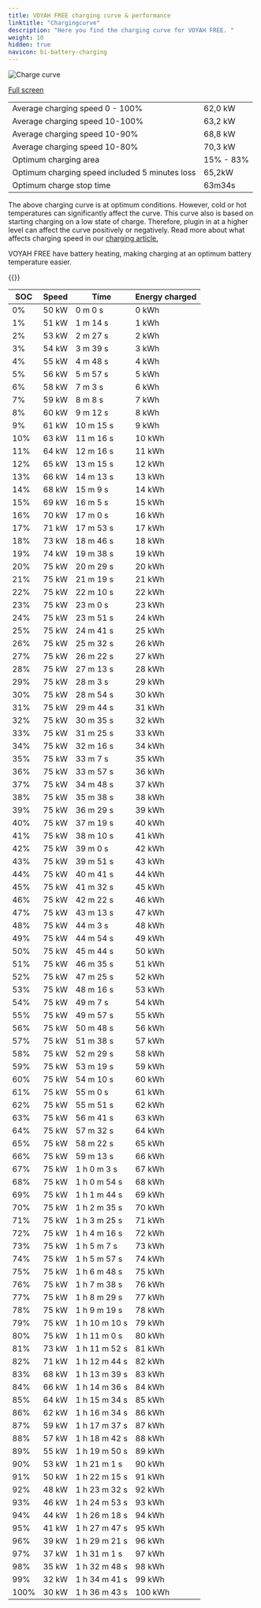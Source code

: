```yaml
---
title: VOYAH FREE charging curve & performance
linktitle: "Chargingcurve"
description: "Here you find the charging curve for VOYAH FREE. "
weight: 10
hidden: true
navicon: bi-battery-charging
---
```

<!-- markdownlint-disable MD033 -->
<img src="../chargingcurve.svg" alt="Charge curve" class="img-fluid">

[Full screen](../chargingcurve.svg)


<table class="table table-striped">
<tbody>
<tr>
<td>Average charging speed 0 - 100% </td><td>62,0 kW</td>
</tr>
<tr>
<td>Average charging speed 10-100%</td><td>63,2 kW</td>
</tr>
<tr>
<td>Average charging speed 10-90%</td><td>68,8 kW</td>
</tr>
<tr>
<td>Average charging speed 10-80%</td><td>70,3 kW</td>
</tr>
<tr>
<td>Optimum charging area</td><td>15% - 83%</td>
</tr>
<tr>
<td>Optimum charging speed included 5 minutes loss</td><td>65,2kW</td>
</tr>
<tr>
<td>Optimum charge stop time</td><td>63m34s</td>
</tr>
</tbody>
</table>


The above charging curve is at optimum conditions. However, cold or hot temperatures can significantly affect the curve. This curve also is based on starting charging on a low state of charge. Therefore, plugin in at a higher level can affect the curve positively or negatively. Read more about what affects charging speed in our [charging article.](../../../../../technology/battery/charging/) 


VOYAH FREE have battery heating, making charging at an optimum battery temperature easier. 


{{<evkxdisplayaddarticle />}}
<table class="table table-striped">
<thead>
<tr><th>SOC</th><th>Speed</th><th>Time</th><th>Energy charged</th></tr>
</thead>
<tbody>
<tr>
<td>0%</td><td>50 kW</td><td> 0 m 0 s </td><td>0 kWh </td>
</tr>
<tr>
<td>1%</td><td>51 kW</td><td> 1 m 14 s </td><td>1 kWh </td>
</tr>
<tr>
<td>2%</td><td>53 kW</td><td> 2 m 27 s </td><td>2 kWh </td>
</tr>
<tr>
<td>3%</td><td>54 kW</td><td> 3 m 39 s </td><td>3 kWh </td>
</tr>
<tr>
<td>4%</td><td>55 kW</td><td> 4 m 48 s </td><td>4 kWh </td>
</tr>
<tr>
<td>5%</td><td>56 kW</td><td> 5 m 57 s </td><td>5 kWh </td>
</tr>
<tr>
<td>6%</td><td>58 kW</td><td> 7 m 3 s </td><td>6 kWh </td>
</tr>
<tr>
<td>7%</td><td>59 kW</td><td> 8 m 8 s </td><td>7 kWh </td>
</tr>
<tr>
<td>8%</td><td>60 kW</td><td> 9 m 12 s </td><td>8 kWh </td>
</tr>
<tr>
<td>9%</td><td>61 kW</td><td> 10 m 15 s </td><td>9 kWh </td>
</tr>
<tr>
<td>10%</td><td>63 kW</td><td> 11 m 16 s </td><td>10 kWh </td>
</tr>
<tr>
<td>11%</td><td>64 kW</td><td> 12 m 16 s </td><td>11 kWh </td>
</tr>
<tr>
<td>12%</td><td>65 kW</td><td> 13 m 15 s </td><td>12 kWh </td>
</tr>
<tr>
<td>13%</td><td>66 kW</td><td> 14 m 13 s </td><td>13 kWh </td>
</tr>
<tr>
<td>14%</td><td>68 kW</td><td> 15 m 9 s </td><td>14 kWh </td>
</tr>
<tr>
<td>15%</td><td>69 kW</td><td> 16 m 5 s </td><td>15 kWh </td>
</tr>
<tr>
<td>16%</td><td>70 kW</td><td> 17 m 0 s </td><td>16 kWh </td>
</tr>
<tr>
<td>17%</td><td>71 kW</td><td> 17 m 53 s </td><td>17 kWh </td>
</tr>
<tr>
<td>18%</td><td>73 kW</td><td> 18 m 46 s </td><td>18 kWh </td>
</tr>
<tr>
<td>19%</td><td>74 kW</td><td> 19 m 38 s </td><td>19 kWh </td>
</tr>
<tr>
<td>20%</td><td>75 kW</td><td> 20 m 29 s </td><td>20 kWh </td>
</tr>
<tr>
<td>21%</td><td>75 kW</td><td> 21 m 19 s </td><td>21 kWh </td>
</tr>
<tr>
<td>22%</td><td>75 kW</td><td> 22 m 10 s </td><td>22 kWh </td>
</tr>
<tr>
<td>23%</td><td>75 kW</td><td> 23 m 0 s </td><td>23 kWh </td>
</tr>
<tr>
<td>24%</td><td>75 kW</td><td> 23 m 51 s </td><td>24 kWh </td>
</tr>
<tr>
<td>25%</td><td>75 kW</td><td> 24 m 41 s </td><td>25 kWh </td>
</tr>
<tr>
<td>26%</td><td>75 kW</td><td> 25 m 32 s </td><td>26 kWh </td>
</tr>
<tr>
<td>27%</td><td>75 kW</td><td> 26 m 22 s </td><td>27 kWh </td>
</tr>
<tr>
<td>28%</td><td>75 kW</td><td> 27 m 13 s </td><td>28 kWh </td>
</tr>
<tr>
<td>29%</td><td>75 kW</td><td> 28 m 3 s </td><td>29 kWh </td>
</tr>
<tr>
<td>30%</td><td>75 kW</td><td> 28 m 54 s </td><td>30 kWh </td>
</tr>
<tr>
<td>31%</td><td>75 kW</td><td> 29 m 44 s </td><td>31 kWh </td>
</tr>
<tr>
<td>32%</td><td>75 kW</td><td> 30 m 35 s </td><td>32 kWh </td>
</tr>
<tr>
<td>33%</td><td>75 kW</td><td> 31 m 25 s </td><td>33 kWh </td>
</tr>
<tr>
<td>34%</td><td>75 kW</td><td> 32 m 16 s </td><td>34 kWh </td>
</tr>
<tr>
<td>35%</td><td>75 kW</td><td> 33 m 7 s </td><td>35 kWh </td>
</tr>
<tr>
<td>36%</td><td>75 kW</td><td> 33 m 57 s </td><td>36 kWh </td>
</tr>
<tr>
<td>37%</td><td>75 kW</td><td> 34 m 48 s </td><td>37 kWh </td>
</tr>
<tr>
<td>38%</td><td>75 kW</td><td> 35 m 38 s </td><td>38 kWh </td>
</tr>
<tr>
<td>39%</td><td>75 kW</td><td> 36 m 29 s </td><td>39 kWh </td>
</tr>
<tr>
<td>40%</td><td>75 kW</td><td> 37 m 19 s </td><td>40 kWh </td>
</tr>
<tr>
<td>41%</td><td>75 kW</td><td> 38 m 10 s </td><td>41 kWh </td>
</tr>
<tr>
<td>42%</td><td>75 kW</td><td> 39 m 0 s </td><td>42 kWh </td>
</tr>
<tr>
<td>43%</td><td>75 kW</td><td> 39 m 51 s </td><td>43 kWh </td>
</tr>
<tr>
<td>44%</td><td>75 kW</td><td> 40 m 41 s </td><td>44 kWh </td>
</tr>
<tr>
<td>45%</td><td>75 kW</td><td> 41 m 32 s </td><td>45 kWh </td>
</tr>
<tr>
<td>46%</td><td>75 kW</td><td> 42 m 22 s </td><td>46 kWh </td>
</tr>
<tr>
<td>47%</td><td>75 kW</td><td> 43 m 13 s </td><td>47 kWh </td>
</tr>
<tr>
<td>48%</td><td>75 kW</td><td> 44 m 3 s </td><td>48 kWh </td>
</tr>
<tr>
<td>49%</td><td>75 kW</td><td> 44 m 54 s </td><td>49 kWh </td>
</tr>
<tr>
<td>50%</td><td>75 kW</td><td> 45 m 44 s </td><td>50 kWh </td>
</tr>
<tr>
<td>51%</td><td>75 kW</td><td> 46 m 35 s </td><td>51 kWh </td>
</tr>
<tr>
<td>52%</td><td>75 kW</td><td> 47 m 25 s </td><td>52 kWh </td>
</tr>
<tr>
<td>53%</td><td>75 kW</td><td> 48 m 16 s </td><td>53 kWh </td>
</tr>
<tr>
<td>54%</td><td>75 kW</td><td> 49 m 7 s </td><td>54 kWh </td>
</tr>
<tr>
<td>55%</td><td>75 kW</td><td> 49 m 57 s </td><td>55 kWh </td>
</tr>
<tr>
<td>56%</td><td>75 kW</td><td> 50 m 48 s </td><td>56 kWh </td>
</tr>
<tr>
<td>57%</td><td>75 kW</td><td> 51 m 38 s </td><td>57 kWh </td>
</tr>
<tr>
<td>58%</td><td>75 kW</td><td> 52 m 29 s </td><td>58 kWh </td>
</tr>
<tr>
<td>59%</td><td>75 kW</td><td> 53 m 19 s </td><td>59 kWh </td>
</tr>
<tr>
<td>60%</td><td>75 kW</td><td> 54 m 10 s </td><td>60 kWh </td>
</tr>
<tr>
<td>61%</td><td>75 kW</td><td> 55 m 0 s </td><td>61 kWh </td>
</tr>
<tr>
<td>62%</td><td>75 kW</td><td> 55 m 51 s </td><td>62 kWh </td>
</tr>
<tr>
<td>63%</td><td>75 kW</td><td> 56 m 41 s </td><td>63 kWh </td>
</tr>
<tr>
<td>64%</td><td>75 kW</td><td> 57 m 32 s </td><td>64 kWh </td>
</tr>
<tr>
<td>65%</td><td>75 kW</td><td> 58 m 22 s </td><td>65 kWh </td>
</tr>
<tr>
<td>66%</td><td>75 kW</td><td> 59 m 13 s </td><td>66 kWh </td>
</tr>
<tr>
<td>67%</td><td>75 kW</td><td>1 h 0 m 3 s </td><td>67 kWh </td>
</tr>
<tr>
<td>68%</td><td>75 kW</td><td>1 h 0 m 54 s </td><td>68 kWh </td>
</tr>
<tr>
<td>69%</td><td>75 kW</td><td>1 h 1 m 44 s </td><td>69 kWh </td>
</tr>
<tr>
<td>70%</td><td>75 kW</td><td>1 h 2 m 35 s </td><td>70 kWh </td>
</tr>
<tr>
<td>71%</td><td>75 kW</td><td>1 h 3 m 25 s </td><td>71 kWh </td>
</tr>
<tr>
<td>72%</td><td>75 kW</td><td>1 h 4 m 16 s </td><td>72 kWh </td>
</tr>
<tr>
<td>73%</td><td>75 kW</td><td>1 h 5 m 7 s </td><td>73 kWh </td>
</tr>
<tr>
<td>74%</td><td>75 kW</td><td>1 h 5 m 57 s </td><td>74 kWh </td>
</tr>
<tr>
<td>75%</td><td>75 kW</td><td>1 h 6 m 48 s </td><td>75 kWh </td>
</tr>
<tr>
<td>76%</td><td>75 kW</td><td>1 h 7 m 38 s </td><td>76 kWh </td>
</tr>
<tr>
<td>77%</td><td>75 kW</td><td>1 h 8 m 29 s </td><td>77 kWh </td>
</tr>
<tr>
<td>78%</td><td>75 kW</td><td>1 h 9 m 19 s </td><td>78 kWh </td>
</tr>
<tr>
<td>79%</td><td>75 kW</td><td>1 h 10 m 10 s </td><td>79 kWh </td>
</tr>
<tr>
<td>80%</td><td>75 kW</td><td>1 h 11 m 0 s </td><td>80 kWh </td>
</tr>
<tr>
<td>81%</td><td>73 kW</td><td>1 h 11 m 52 s </td><td>81 kWh </td>
</tr>
<tr>
<td>82%</td><td>71 kW</td><td>1 h 12 m 44 s </td><td>82 kWh </td>
</tr>
<tr>
<td>83%</td><td>68 kW</td><td>1 h 13 m 39 s </td><td>83 kWh </td>
</tr>
<tr>
<td>84%</td><td>66 kW</td><td>1 h 14 m 36 s </td><td>84 kWh </td>
</tr>
<tr>
<td>85%</td><td>64 kW</td><td>1 h 15 m 34 s </td><td>85 kWh </td>
</tr>
<tr>
<td>86%</td><td>62 kW</td><td>1 h 16 m 34 s </td><td>86 kWh </td>
</tr>
<tr>
<td>87%</td><td>59 kW</td><td>1 h 17 m 37 s </td><td>87 kWh </td>
</tr>
<tr>
<td>88%</td><td>57 kW</td><td>1 h 18 m 42 s </td><td>88 kWh </td>
</tr>
<tr>
<td>89%</td><td>55 kW</td><td>1 h 19 m 50 s </td><td>89 kWh </td>
</tr>
<tr>
<td>90%</td><td>53 kW</td><td>1 h 21 m 1 s </td><td>90 kWh </td>
</tr>
<tr>
<td>91%</td><td>50 kW</td><td>1 h 22 m 15 s </td><td>91 kWh </td>
</tr>
<tr>
<td>92%</td><td>48 kW</td><td>1 h 23 m 32 s </td><td>92 kWh </td>
</tr>
<tr>
<td>93%</td><td>46 kW</td><td>1 h 24 m 53 s </td><td>93 kWh </td>
</tr>
<tr>
<td>94%</td><td>44 kW</td><td>1 h 26 m 18 s </td><td>94 kWh </td>
</tr>
<tr>
<td>95%</td><td>41 kW</td><td>1 h 27 m 47 s </td><td>95 kWh </td>
</tr>
<tr>
<td>96%</td><td>39 kW</td><td>1 h 29 m 21 s </td><td>96 kWh </td>
</tr>
<tr>
<td>97%</td><td>37 kW</td><td>1 h 31 m 1 s </td><td>97 kWh </td>
</tr>
<tr>
<td>98%</td><td>35 kW</td><td>1 h 32 m 48 s </td><td>98 kWh </td>
</tr>
<tr>
<td>99%</td><td>32 kW</td><td>1 h 34 m 41 s </td><td>99 kWh </td>
</tr>
<tr>
<td>100%</td><td>30 kW</td><td>1 h 36 m 43 s </td><td>100 kWh </td>
</tr>
</tbody>
</table>

